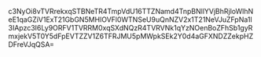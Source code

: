 c3NyOi8vTVRrekxqSTBNeTR4TmpVdU16TTZNamd4TnpBNllYVjBhRjloWlhNeE1qaGZiV1ExT21GbGN5MHlOVFl0WTNSeU9uQnNZV2x1T21NeVJuZFpNa1l3IApzc3I6Ly9ORFV1TVRRM0xqSXdNQzR4TVRVNk1qYzNOenBoZFhSb1gyRmxjekV5T0Y5dFpEVTZZV1Z6TFRJMU5pMWpkSEk2Y0d4aGFXNDZZekpHZDFreVJqQSA=

